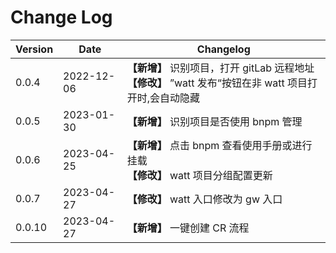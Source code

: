 # Change Log

| Version | Date       | Changelog                                                                                                     |
| ------- | ---------- | ------------------------------------------------------------------------------------------------------------- |
| 0.0.4   | 2022-12-06 | **【新增】** 识别项目，打开 gitLab 远程地址 <br/> **【修改】** ”watt 发布“按钮在非 watt 项目打开时,会自动隐藏 |
| 0.0.5   | 2023-01-30 | **【新增】** 识别项目是否使用 bnpm 管理                                                                       |
| 0.0.6   | 2023-04-25 | **【新增】** 点击 bnpm 查看使用手册或进行挂载 <br/>**【修改】** watt 项目分组配置更新                         |
| 0.0.7   | 2023-04-27 | **【修改】** watt 入口修改为 gw 入口                                                                          |
| 0.0.10  | 2023-04-27 | **【新增】** 一键创建 CR 流程                                                                                 |

